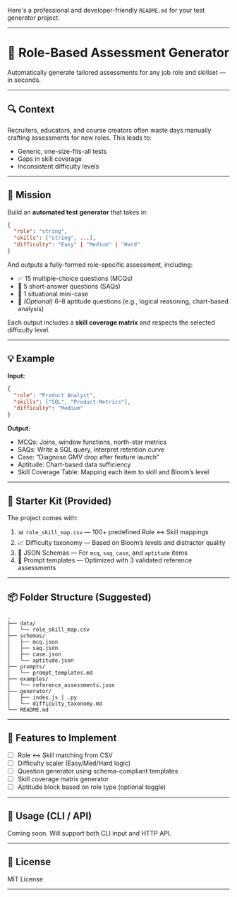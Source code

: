 Here's a professional and developer-friendly `README.md` for your test generator project:

---

# 🧠 Role-Based Assessment Generator

Automatically generate tailored assessments for any job role and skillset — in seconds.

---

## 🔍 Context

Recruiters, educators, and course creators often waste days manually crafting assessments for new roles. This leads to:

* Generic, one-size-fits-all tests
* Gaps in skill coverage
* Inconsistent difficulty levels

---

## 🎯 Mission

Build an **automated test generator** that takes in:

```json
{
  "role": "string",
  "skills": ["string", ...],
  "difficulty": "Easy" | "Medium" | "Hard"
}
```

And outputs a fully-formed role-specific assessment, including:

* ✅ 15 multiple-choice questions (MCQs)
* 🧠 5 short-answer questions (SAQs)
* 📄 1 situational mini-case
* 🧩 *(Optional)* 6–8 aptitude questions (e.g., logical reasoning, chart-based analysis)

Each output includes a **skill coverage matrix** and respects the selected difficulty level.

---

## 💡 Example

**Input:**

```json
{
  "role": "Product Analyst",
  "skills": ["SQL", "Product-Metrics"],
  "difficulty": "Medium"
}
```

**Output:**

* MCQs: Joins, window functions, north-star metrics
* SAQs: Write a SQL query, interpret retention curve
* Case: “Diagnose GMV drop after feature launch”
* Aptitude: Chart-based data sufficiency
* Skill Coverage Table: Mapping each item to skill and Bloom’s level

---

## 🧰 Starter Kit (Provided)

The project comes with:

1. 📊 `role_skill_map.csv` — 100+ predefined Role ↔ Skill mappings
2. 📈 Difficulty taxonomy — Based on Bloom’s levels and distractor quality
3. 🧾 JSON Schemas — For `mcq`, `saq`, `case`, and `aptitude` items
4. 🧪 Prompt templates — Optimized with 3 validated reference assessments

---

## 📦 Folder Structure (Suggested)

```
.
├── data/
│   └── role_skill_map.csv
├── schemas/
│   ├── mcq.json
│   ├── saq.json
│   ├── case.json
│   └── aptitude.json
├── prompts/
│   └── prompt_templates.md
├── examples/
│   └── reference_assessments.json
├── generator/
│   ├── index.js | .py
│   └── difficulty_taxonomy.md
└── README.md
```

---

## 🧪 Features to Implement

* [ ] Role ↔ Skill matching from CSV
* [ ] Difficulty scaler (Easy/Med/Hard logic)
* [ ] Question generator using schema-compliant templates
* [ ] Skill coverage matrix generator
* [ ] Aptitude block based on role type (optional toggle)

---

## 🚀 Usage (CLI / API)

Coming soon. Will support both CLI input and HTTP API.

---

## 📌 License

MIT License

---

